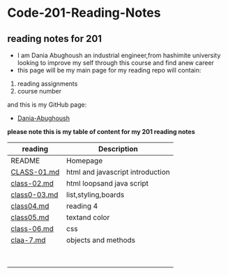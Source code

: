 # Code-201-Reading-Notes

## reading notes for 201

*  I am Dania Abughoush an industrial engineer,from hashimite university looking to improve my self through this course and find anew career
* this page will be my main page for my reading repo will contain:
1. reading assignments
1. course number

and this is my GitHub page:
* [Dania-Abughoush](https://github.com/DaniaAbughoush)

**please note this is my table of content for my 201 reading notes**

| reading     | Description |
| ----------- | ----------- |
| README     | Homepage       |
|  [CLASS-01.md](https://github.com/DaniaAbughoush/Code-201-Reading-Notes/blob/main/class-01.md) |     html and javascript introduction    |
|   [class-02.md](https://github.com/DaniaAbughoush/Code-201-Reading-Notes/blob/main/class-02.md) |  html loopsand java script       |
|   [class0-03.md](https://github.com/DaniaAbughoush/Code-201-Reading-Notes/blob/main/class-03.md) | list,styling,boards         |
| [class04.md](https://github.com/DaniaAbughoush/Code-201-Reading-Notes/blob/main/class-04.md)   |   reading 4      |
|   [class05.md]( https://github.com/DaniaAbughoush/Code-201-Reading-Notes/blob/main/class-05.md)|    textand color     |
|   [class-06.md](https://github.com/DaniaAbughoush/Code-201-Reading-Notes/blob/main/class-05.md) |   css      |
|  [claa-7.md](https://github.com/DaniaAbughoush/Code-201-Reading-Notes/blob/main/class-07.md)  |      objects and methods   |
|    |         |
|    |         |
|    |         |
|    |         |
|    |         |
|    |         |
|    |         |
|    |         |
